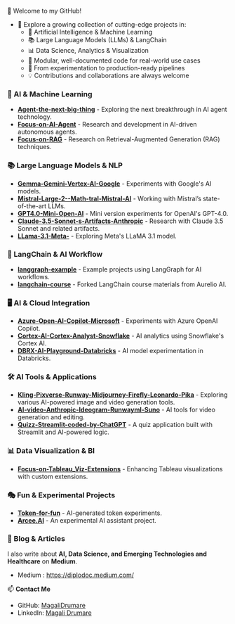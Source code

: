 👋 Welcome to my GitHub!
- 🚀 Explore a growing collection of cutting-edge projects in:
  - 🤖 Artificial Intelligence & Machine Learning
  - 📚  Large Language Models (LLMs) & LangChain
  - 📊 Data Science, Analytics & Visualization
  - 🧩 Modular, well-documented code for real-world use cases
  - 🎯 From experimentation to production-ready pipelines
  - 💡 Contributions and collaborations are always welcome

### 🤖 AI & Machine Learning  
- **[Agent-the-next-big-thing](https://github.com/MagaliDrumare/Agent-the-next-big-thing)** - Exploring the next breakthrough in AI agent technology.  
- **[Focus-on-AI-Agent](https://github.com/MagaliDrumare/Focus-on-AI-Agent)** - Research and development in AI-driven autonomous agents.  
- **[Focus-on-RAG](https://github.com/MagaliDrumare/Focus-on-RAG-)** - Research on Retrieval-Augmented Generation (RAG) techniques.  

### 📚 Large Language Models & NLP  
- **[Gemma-Gemini-Vertex-AI-Google](https://github.com/MagaliDrumare/Gemma-Gemini-Vertex-AI-Google)** - Experiments with Google's AI models.  
- **[Mistral-Large-2--Math-tral-Mistral-AI](https://github.com/MagaliDrumare/Mistral-Large-2--Math-tral-Mistral-AI-)** - Working with Mistral’s state-of-the-art LLMs.  
- **[GPT4.0-Mini-Open-AI](https://github.com/MagaliDrumare/GPT4.0-Mini-Open-AI)** - Mini version experiments for OpenAI's GPT-4.0.  
- **[Claude-3.5-Sonnet-s-Artifacts-Anthropic](https://github.com/MagaliDrumare/Claude-3.5-Sonnet-s-Artifacts-Anthropic-)** - Research with Claude 3.5 Sonnet and related artifacts.  
- **[LLama-3.1-Meta-](https://github.com/MagaliDrumare/LLama-3.1-Meta-)** - Exploring Meta's LLaMA 3.1 model.  

### 🧠 LangChain & AI Workflow  
- **[langgraph-example](https://github.com/MagaliDrumare/langgraph-example)** - Example projects using LangGraph for AI workflows.  
- **[langchain-course](https://github.com/MagaliDrumare/langchain-course)** - Forked LangChain course materials from Aurelio AI.  

### 🖥️ AI & Cloud Integration  
- **[Azure-Open-AI-Copilot-Microsoft](https://github.com/MagaliDrumare/Azure-Open-AI-Copilot-Microsoft)** - Experiments with Azure OpenAI Copilot.  
- **[Cortex-AI-Cortex-Analyst-Snowflake](https://github.com/MagaliDrumare/Cortex-AI-Cortex-Analyst-Snowflake)** - AI analytics using Snowflake's Cortex AI.  
- **[DBRX-AI-Playground-Databricks](https://github.com/MagaliDrumare/DBRX-AI-Playground-Databricks)** - AI model experimentation in Databricks.  

### 🛠️ AI Tools & Applications  
- **[Kling-Pixverse-Runway-Midjourney-Firefly-Leonardo-Pika](https://github.com/MagaliDrumare/Kling-Pixverse-Runway-Midjourney-Firefly-Leonardo-Pika-)** - Exploring various AI-powered image and video generation tools.  
- **[AI-video-Anthropic-Ideogram-Runwayml-Suno](https://github.com/MagaliDrumare/AI-video-Anthropic-Ideogram-Runwayml-Suno-)** - AI tools for video generation and editing.  
- **[Quizz-Streamlit-coded-by-ChatGPT](https://github.com/MagaliDrumare/Quizz-Streamlit-coded-by-ChatGPT-)** - A quiz application built with Streamlit and AI-powered logic.  

### 📊 Data Visualization & BI  
- **[Focus-on-Tableau_Viz-Extensions](https://github.com/MagaliDrumare/Focus-on-Tableau_Viz-Extensions-)** - Enhancing Tableau visualizations with custom extensions.  

### 🎭 Fun & Experimental Projects  
- **[Token-for-fun](https://github.com/MagaliDrumare/Token-for-fun-)** - AI-generated token experiments.  
- **[Arcee.AI](https://github.com/MagaliDrumare/Arcee.AI)** - An experimental AI assistant project.

### 📝 Blog & Articles  
I also write about **AI, Data Science, and Emerging Technologies and Healthcare** on **Medium**. 
- Medium : https://diplodoc.medium.com/

📫 **Contact Me**  
- GitHub: [MagaliDrumare](https://github.com/MagaliDrumare)  
- LinkedIn: [Magali Drumare](https://www.linkedin.com/in/magalidrumare/)  

